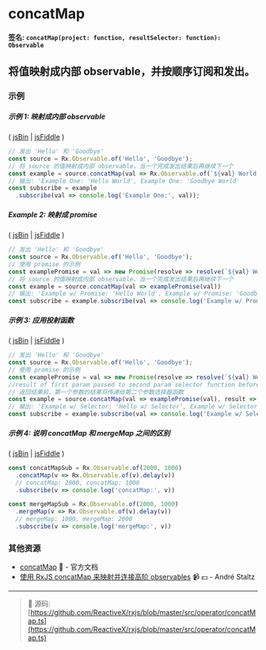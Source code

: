 # concatMap

#### 签名: `concatMap(project: function, resultSelector: function): Observable`

## 将值映射成内部 observable，并按顺序订阅和发出。

### 示例

##### 示例 1: 映射成内部 observable

( [jsBin](http://jsbin.com/powivemaxu/1/edit?js,console) | [jsFiddle](https://jsfiddle.net/btroncone/y3yx666r/) )

```js
// 发出 'Hello' 和 'Goodbye'
const source = Rx.Observable.of('Hello', 'Goodbye');
// 将 source 的值映射成内部 observable，当一个完成发出结果后再继续下一个
const example = source.concatMap(val => Rx.Observable.of(`${val} World!`));
// 输出: 'Example One: 'Hello World', Example One: 'Goodbye World'
const subscribe = example
  .subscribe(val => console.log('Example One:', val));
```

##### Example 2: 映射成 promise

( [jsBin](http://jsbin.com/celixodeba/1/edit?js,console) | [jsFiddle](https://jsfiddle.net/btroncone/Lym33L97//) )


```js
// 发出 'Hello' 和 'Goodbye'
const source = Rx.Observable.of('Hello', 'Goodbye');
// 使用 promise 的示例
const examplePromise = val => new Promise(resolve => resolve(`${val} World!`));
// 将 source 的值映射成内部 observable，当一个完成发出结果后再继续下一个
const example = source.concatMap(val => examplePromise(val))
// 输出: 'Example w/ Promise: 'Hello World', Example w/ Promise: 'Goodbye World'
const subscribe = example.subscribe(val => console.log('Example w/ Promise:', val));
```

##### 示例 3: 应用投射函数

( [jsBin](http://jsbin.com/vihacewozo/1/edit?js,console) | [jsFiddle](https://jsfiddle.net/btroncone/5sr5zzgy/) )

```js
// 发出 'Hello' 和 'Goodbye'
const source = Rx.Observable.of('Hello', 'Goodbye');
// 使用 promise 的示例
const examplePromise = val => new Promise(resolve => resolve(`${val} World!`));
//result of first param passed to second param selector function before being  returned
// 返回结果前，第一个参数的结果将传递给第二个参数选择器函数
const example = source.concatMap(val => examplePromise(val), result => `${result} w/ selector!`);
// 输出: 'Example w/ Selector: 'Hello w/ Selector', Example w/ Selector: 'Goodbye w/ Selector'
const subscribe = example.subscribe(val => console.log('Example w/ Selector:', val));
```

##### 示例 4: 说明 concatMap 和 mergeMap 之间的区别

( [jsBin](http://jsbin.com/kiwuvamafo/edit?js,console) | [jsFiddle](https://jsfiddle.net/btroncone/3xd74d89/) )

```js
const concatMapSub = Rx.Observable.of(2000, 1000)
  .concatMap(v => Rx.Observable.of(v).delay(v))
  // concatMap: 2000, concatMap: 1000
  .subscribe(v => console.log('concatMap:', v))

const mergeMapSub = Rx.Observable.of(2000, 1000)
  .mergeMap(v => Rx.Observable.of(v).delay(v))
  // mergeMap: 1000, mergeMap: 2000
  .subscribe(v => console.log('mergeMap:', v))
```


### 其他资源

* [concatMap](http://cn.rx.js.org/class/es6/Observable.js~Observable.html#instance-method-concatMap) :newspaper: - 官方文档
* [使用 RxJS concatMap 来映射并连接高阶 observables](https://egghead.io/lessons/rxjs-use-rxjs-concatmap-to-map-and-concat-high-order-observables?course=use-higher-order-observables-in-rxjs-effectively) :video_camera: :dollar: - André Staltz

---
> :file_folder: 源码:  [https://github.com/ReactiveX/rxjs/blob/master/src/operator/concatMap.ts](https://github.com/ReactiveX/rxjs/blob/master/src/operator/concatMap.ts)
